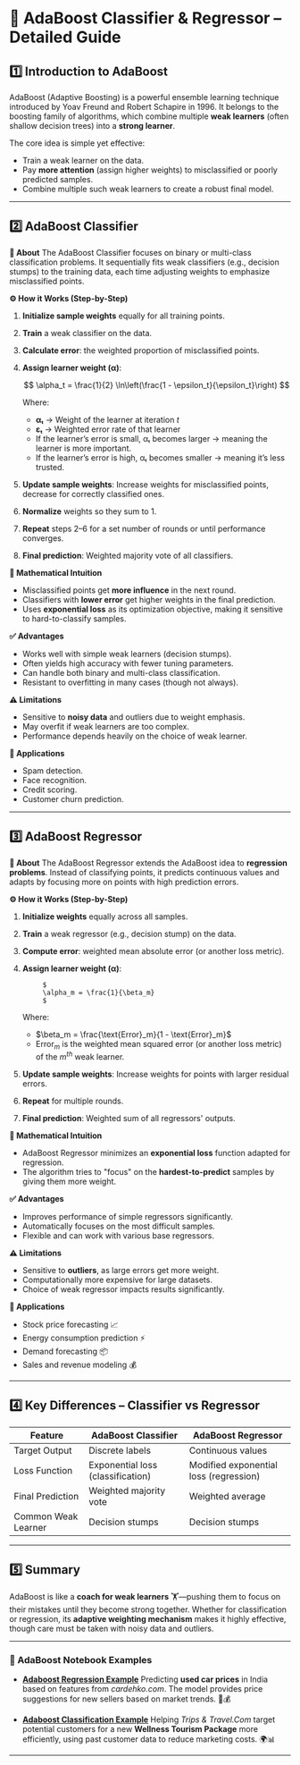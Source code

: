 # 📘 AdaBoost Classifier & Regressor – Detailed Guide

## 1️⃣ Introduction to AdaBoost

AdaBoost (Adaptive Boosting) is a powerful ensemble learning technique introduced by Yoav Freund and Robert Schapire in 1996. It belongs to the boosting family of algorithms, which combine multiple **weak learners** (often shallow decision trees) into a **strong learner**.

The core idea is simple yet effective:

* Train a weak learner on the data.
* Pay **more attention** (assign higher weights) to misclassified or poorly predicted samples.
* Combine multiple such weak learners to create a robust final model.

---

## 2️⃣ AdaBoost Classifier

**📌 About**
The AdaBoost Classifier focuses on binary or multi-class classification problems. It sequentially fits weak classifiers (e.g., decision stumps) to the training data, each time adjusting weights to emphasize misclassified points.

**⚙ How it Works (Step-by-Step)**

1. **Initialize sample weights** equally for all training points.
2. **Train** a weak classifier on the data.
3. **Calculate error**: the weighted proportion of misclassified points.
4. **Assign learner weight (α)**:

      $$
      \alpha_t = \frac{1}{2} \ln\left(\frac{1 - \epsilon_t}{\epsilon_t}\right)
      $$
      
      Where:
      
      * **αₜ** → Weight of the learner at iteration *t*
      * **εₜ** → Weighted error rate of that learner
      * If the learner’s error is small, αₜ becomes larger → meaning the learner is more important.
      * If the learner’s error is high, αₜ becomes smaller → meaning it’s less trusted.

5. **Update sample weights**: Increase weights for misclassified points, decrease for correctly classified ones.
6. **Normalize** weights so they sum to 1.
7. **Repeat** steps 2–6 for a set number of rounds or until performance converges.
8. **Final prediction**: Weighted majority vote of all classifiers.

**🧠 Mathematical Intuition**

* Misclassified points get **more influence** in the next round.
* Classifiers with **lower error** get higher weights in the final prediction.
* Uses **exponential loss** as its optimization objective, making it sensitive to hard-to-classify samples.

**✅ Advantages**

* Works well with simple weak learners (decision stumps).
* Often yields high accuracy with fewer tuning parameters.
* Can handle both binary and multi-class classification.
* Resistant to overfitting in many cases (though not always).

**⚠ Limitations**

* Sensitive to **noisy data** and outliers due to weight emphasis.
* May overfit if weak learners are too complex.
* Performance depends heavily on the choice of weak learner.

**🎯 Applications**

* Spam detection.
* Face recognition.
* Credit scoring.
* Customer churn prediction.

---

## 3️⃣ AdaBoost Regressor

**📌 About**
The AdaBoost Regressor extends the AdaBoost idea to **regression problems**. Instead of classifying points, it predicts continuous values and adapts by focusing more on points with high prediction errors.

**⚙ How it Works (Step-by-Step)**

1. **Initialize weights** equally across all samples.
2. **Train** a weak regressor (e.g., decision stump) on the data.
3. **Compute error**: weighted mean absolute error (or another loss metric).
4. **Assign learner weight (α)**:

            $
            \alpha_m = \frac{1}{\beta_m}
            $

      Where:
      
      * $\beta_m = \frac{\text{Error}_m}{1 - \text{Error}_m}$
      * $\text{Error}_m$ is the weighted mean squared error (or another loss metric) of the $m^{th}$ weak learner.

6. **Update sample weights**: Increase weights for points with larger residual errors.
7. **Repeat** for multiple rounds.
8. **Final prediction**: Weighted sum of all regressors' outputs.

**🧠 Mathematical Intuition**

* AdaBoost Regressor minimizes an **exponential loss** function adapted for regression.
* The algorithm tries to "focus" on the **hardest-to-predict** samples by giving them more weight.

**✅ Advantages**

* Improves performance of simple regressors significantly.
* Automatically focuses on the most difficult samples.
* Flexible and can work with various base regressors.

**⚠ Limitations**

* Sensitive to **outliers**, as large errors get more weight.
* Computationally more expensive for large datasets.
* Choice of weak regressor impacts results significantly.

**🎯 Applications**

* Stock price forecasting 📈
* Energy consumption prediction ⚡
* Demand forecasting 📦
* Sales and revenue modeling 💰

---

## 4️⃣ Key Differences – Classifier vs Regressor

| Feature             | AdaBoost Classifier               | AdaBoost Regressor                     |
| ------------------- | --------------------------------- | -------------------------------------- |
| Target Output       | Discrete labels                   | Continuous values                      |
| Loss Function       | Exponential loss (classification) | Modified exponential loss (regression) |
| Final Prediction    | Weighted majority vote            | Weighted average                       |
| Common Weak Learner | Decision stumps                   | Decision stumps                        |

---

## 5️⃣ Summary

AdaBoost is like a **coach for weak learners** 🏋️—pushing them to focus on their mistakes until they become strong together.
Whether for classification or regression, its **adaptive weighting mechanism** makes it highly effective, though care must be taken with noisy data and outliers.

---

### 📂 AdaBoost Notebook Examples

* **[Adaboost Regression Example](https://github.com/ashay-thamankar/ml_models/blob/main/ML_Models/ADA_Boost/Adaboost_Regression_Example.ipynb)**
  Predicting **used car prices** in India based on features from *cardehko.com*. The model provides price suggestions for new sellers based on market trends. 🚗💰

* **[Adaboost Classification Example](https://github.com/ashay-thamankar/ml_models/blob/main/ML_Models/ADA_Boost/Adaboost_Classification_Example.ipynb)**
  Helping *Trips & Travel.Com* target potential customers for a new **Wellness Tourism Package** more efficiently, using past customer data to reduce marketing costs. 🌍📊

---
